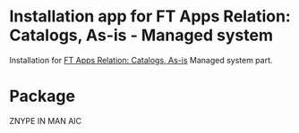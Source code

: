 # Installation app for FT Apps Relation: Catalogs, As-is - Managed system
Installation for [FT Apps Relation: Catalogs, As-is](ft-apps-rel-catalogs-asis.md) Managed system part.

# Package
ZNYPE IN MAN AIC

